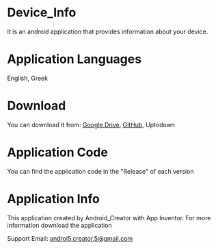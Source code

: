 # Device_Info
It is an android application that provides information about your device.

# Application Languages
English, Greek

# Download
You can download it from:
[Google Drive](https://drive.google.com/drive/folders/1mqZjt2OK9S-iDoQ7v6V0f21YJWfhk7FX?usp=share_link),
[GitHub](https://github.com/FANDCS/Device_Info/releases),
Uptodown

# Application Code
You can find the application code in the "Release" of each version

# Application Info
This application created by Android_Creator with App Inventor. For more information download the application

Support Email: androi5.creator.5@gmail.com
